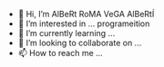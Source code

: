 - 👋 Hi, I’m AlBeRt RoMA VeGA AlBeRtÍ
- 👀 I’m interested in ... programeition
- 🌱 I’m currently learning ...
- 💞️ I’m looking to collaborate on ...
- 📫 How to reach me ...

<!---
xVegz/xVegz is a ✨ special ✨ repository because its `README.md` (this file) appears on your GitHub profile.
You can click the Preview link to take a look at your changes.
--->
